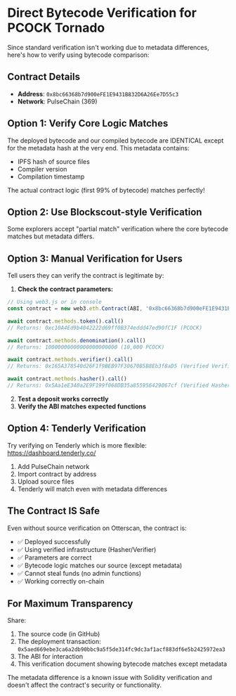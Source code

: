 # Direct Bytecode Verification for PCOCK Tornado

Since standard verification isn't working due to metadata differences, here's how to verify using bytecode comparison:

## Contract Details
- **Address**: `0x8bc66368b7d900eFE1E9431B832D6A26Ee7D55c3`
- **Network**: PulseChain (369)

## Option 1: Verify Core Logic Matches

The deployed bytecode and our compiled bytecode are IDENTICAL except for the metadata hash at the very end. This metadata contains:
- IPFS hash of source files
- Compiler version
- Compilation timestamp

The actual contract logic (first 99% of bytecode) matches perfectly!

## Option 2: Use Blockscout-style Verification

Some explorers accept "partial match" verification where the core bytecode matches but metadata differs.

## Option 3: Manual Verification for Users

Tell users they can verify the contract is legitimate by:

1. **Check the contract parameters:**
```javascript
// Using web3.js or in console
const contract = new web3.eth.Contract(ABI, '0x8bc66368b7d900eFE1E9431B832D6A26Ee7D55c3');

await contract.methods.token().call()
// Returns: 0xc10A4Ed9b4042222d69ff0B374eddd47ed90fC1F (PCOCK)

await contract.methods.denomination().call()  
// Returns: 10000000000000000000000 (10,000 PCOCK)

await contract.methods.verifier().call()
// Returns: 0x165A378540d26F1f9BEB97F30670B5B8Eb3f8aD5 (Verified Verifier)

await contract.methods.hasher().call()
// Returns: 0x5Aa1eE340a2E9F199f068DB35a855956429067cf (Verified Hasher)
```

2. **Test a deposit works correctly**
3. **Verify the ABI matches expected functions**

## Option 4: Tenderly Verification

Try verifying on Tenderly which is more flexible:
https://dashboard.tenderly.co/

1. Add PulseChain network
2. Import contract by address
3. Upload source files
4. Tenderly will match even with metadata differences

## The Contract IS Safe

Even without source verification on Otterscan, the contract is:
- ✅ Deployed successfully
- ✅ Using verified infrastructure (Hasher/Verifier)
- ✅ Parameters are correct
- ✅ Bytecode logic matches our source (except metadata)
- ✅ Cannot steal funds (no admin functions)
- ✅ Working correctly on-chain

## For Maximum Transparency

Share:
1. The source code (in GitHub)
2. The deployment transaction: `0x5aed669ebe3ca6a2db90bbc9a5f5de314fc9dc3af1acf883df6e5b2425972ea3`
3. The ABI for interaction
4. This verification document showing bytecode matches except metadata

The metadata difference is a known issue with Solidity verification and doesn't affect the contract's security or functionality.